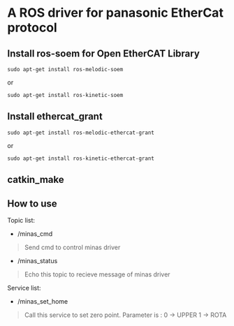 # A ROS driver for panasonic EtherCat protocol

## Install ros-soem for Open EtherCAT Library

`sudo apt-get install ros-melodic-soem`

or

`sudo apt-get install ros-kinetic-soem`

## Install ethercat_grant

`sudo apt-get install ros-melodic-ethercat-grant`

or

`sudo apt-get install ros-kinetic-ethercat-grant`

## catkin_make

## How to use

Topic list:

- /minas_cmd

> Send cmd to control minas driver

- /minas_status

> Echo this topic to recieve message of minas driver

Service list:

- /minas_set_home

> Call this service to set zero point.
> Parameter is :
> 0 -> UPPER
> 1 -> ROTA
